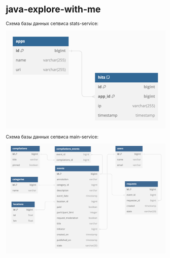 # java-explore-with-me

Схема базы данных сепвиса stats-service:

![img.png](stats-service-db.png)

Схема базы данных сепвиса main-service: 

![img.png](main-service-db.png)

